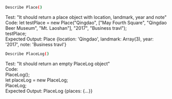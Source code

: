 ```sh
Describe Place()
```
Test: "It should return a place object with location, landmark, year and note"\
Code:
let testPlace = new Place("Qingdao", ["May Fourth Square", "Qingdao Beer Museum", "Mt. Laoshan"], "2017", "Business travl");\
testPlace;\
Expected Output: Place {location: 'Qingdao', landmark: Array(3), year: '2017', note: 'Business travl'}


```sh
Describe PlaceLog()
```
Test: "It should return an empty PlaceLog object"\
Code:\
PlaceLog();\
let placeLog = new PlaceLog;\
PlaceLog;\
Expected Output: PlaceLog {places: {…}}